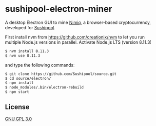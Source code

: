 # sushipool-electron-miner

A desktop Electron GUI to mine [Nimiq](https://nimiq.com), a browser-based cryptocurrency, developed for [Sushipool](https://sushipool.com).

First install nvm from https://github.com/creationix/nvm to let you run multiple Node.js versions in parallel. Activate Node.js LTS (version 8.11.3) 

```bash
$ nvm install 8.11.3
$ nvm use 8.11.3
```

and type the following commands:

```bash
$ git clone https://github.com/Sushipool/source.git
$ cd source/electron/
$ npm install
$ node_modules/.bin/electron-rebuild
$ npm start
```

## License

[GNU GPL 3.0](LICENSE.md)